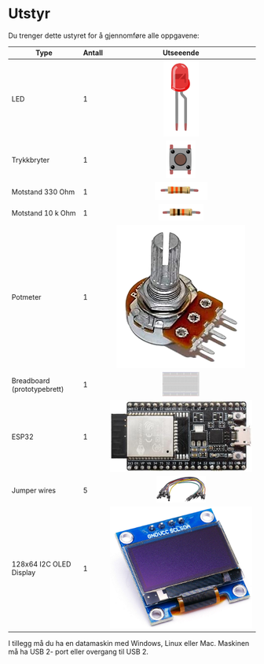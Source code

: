 # Utstyr
Du trenger dette ustyret for å gjennomføre alle oppgavene:


| Type          | Antall           |  Utseeende |
| ------------- | :------------- | :----: |
| LED           | 1    |  ![LED](./img/led.png)
| Trykkbryter	| 1	   |    ![](./img/button.png)
| Motstand 330 Ohm | 1 |  ![](./img/330ohm.png) 	
| Motstand 10 k Ohm | 1  |  ![](./img/10kohm.png)
| Potmeter	| 1 | ![](./img/potmeter.png)
| Breadboard (prototypebrett)	| 1 | ![](./img/bb.png)
| ESP32 | 1 | ![](./img/esp32-devkit.jpeg)
| Jumper wires | 5 | ![](./img/wires.png)
| 128x64 I2C OLED Display | 1 | ![](./img/oled.png)


I tillegg må du ha en datamaskin med Windows, Linux eller Mac. Maskinen må ha USB 2- port eller overgang til USB 2. 

